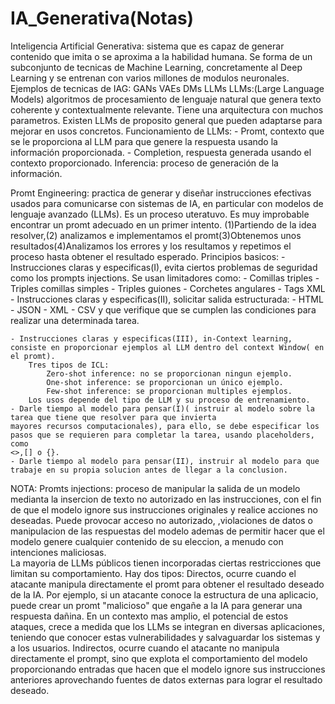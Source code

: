 # IA_Generativa(Notas)
Inteligencia Artificial Generativa: sistema que es capaz de generar contenido que imita o se aproxima a la habilidad humana.
   Se forma de un subconjunto de tecnicas de Machine Learning, concretamente al Deep Learning y se entrenan con varios millones
   de modulos neuronales.
Ejemplos de tecnicas de IAG:
	GANs
	VAEs
	DMs
	LLMs
LLMs:(Large Language Models) algoritmos  de procesamiento de lenguaje natural que genera texto coherente y contextualmente
 relevante. Tiene una arquitectura con muchos parametros. Existen LLMs de proposito general que pueden adaptarse para mejorar
 en usos concretos.
Funcionamiento de LLMs:
	- Promt, contexto que se le proporciona al LLM para que genere la respuesta usando la información proporcionada.
	- Completion, respuesta generada usando el contexto proporcionado.
 Inferencia: proceso de generación de la información.

Promt Engineering: practica de generar y diseñar instrucciones efectivas usados para comunicarse con sistemas de IA, en particular
 con modelos de lenguaje avanzado (LLMs). Es un proceso uteratuvo. Es muy improbable encontrar un promt adecuado en un primer intento.
	(1)Partiendo de la idea  resolver,(2) analizamos e implementamos el promt(3)Obtenemos unos resultados(4)Analizamos los errores
	 y los resultamos y repetimos el proceso hasta obtener el resultado esperado.
 Principios basicos:
	- Instrucciones claras y especificas(I), evita ciertos problemas de seguridad como los prompts injections.
		Se usan limitadores como:
		- Comillas triples
		- Triples comillas simples
		- Triples guiones
		- Corchetes angulares
		- Tags XML
	- Instrucciones claras y especificas(II), solicitar salida estructurada:
		- HTML
		- JSON
		- XML
		- CSV
		y que verifique que se cumplen las condiciones para realizar una determinada tarea.
	
	- Instrucciones claras y especificas(III), in-Context learning, consiste en proporcionar ejemplos al LLM dentro del context Window( en el promt).
		Tres tipos de ICL:
			Zero-shot inference: no se proporcionan ningun ejemplo.
			One-shot inference: se proporcionan un único ejemplo.
			Few-shot inference: se proporcionan multiples ejemplos.
		Los usos depende del tipo de LLM y su proceso de entrenamiento.
	- Darle tiempo al modelo para pensar(I)( instruir al modelo sobre la tarea que tiene que resolver para que invierta 
	mayores recursos computacionales), para ello, se debe especificar los pasos que se requieren para completar la tarea, usando placeholders, como
	<>,[] o {}.
	- Darle tiempo al modelo para pensar(II), instruir al modelo para que trabaje en su propia solucion antes de llegar a la conclusion.

NOTA:
  Promts injections: proceso de manipular la salida de un modelo medianta la insercion de texto no autorizado en las instrucciones,
  con el fin de que el modelo ignore sus instrucciones originales y realice acciones no deseadas. Puede provocar acceso no autorizado,
  ,violaciones de datos o manipulacion de las respuestas del modelo ademas de permitir hacer que el modelo genere cualquier contenido de su eleccion, a        	menudo con intenciones maliciosas.  
La mayoria de LLMs públicos tienen incorporadas ciertas restricciones que limitan su comportamiento.
  Hay dos tipos:
	Directos, ocurre cuando el atacante manipula directamente el promt para obtener el resultado deseado de la IA. Por ejemplo, si un atacante conoce
	la estructura de una aplicacio, puede crear un promt "malicioso" que engañe a la IA para generar una respuesta dañina.
	En un contexto mas amplio, el potencial de estos ataques, crece a medida que los LLMs se integran en diversas aplicaciones, teniendo que conocer
        estas vulnerabilidades y salvaguardar los sistemas y a los usuarios.
	Indirectos, ocurre cuando el atacante no manipula directamente el prompt, sino que explota el comportamiento del modelo proporcionando entradas 	que hacen que el modelo ignore sus instrucciones anteriores aprovechando fuentes de datos externas para lograr el resultado deseado.
